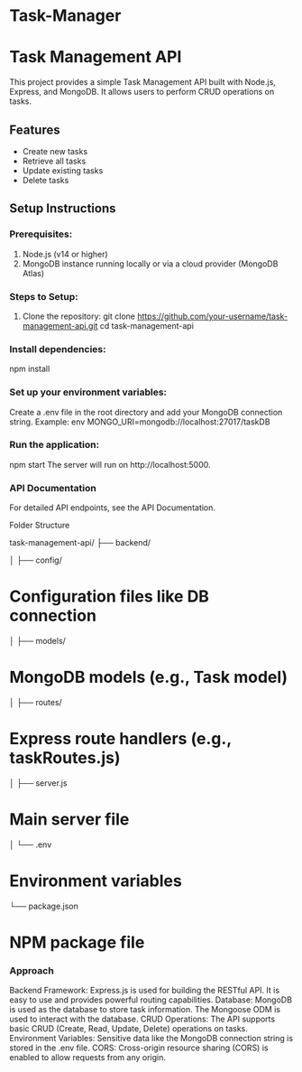 # Task-Manager
 
# Task Management API

This project provides a simple Task Management API built with Node.js, Express, and MongoDB. It allows users to perform CRUD operations on tasks.

## Features
- Create new tasks
- Retrieve all tasks
- Update existing tasks
- Delete tasks

## Setup Instructions

### Prerequisites:
1. Node.js (v14 or higher)
2. MongoDB instance running locally or via a cloud provider (MongoDB Atlas)

### Steps to Setup:
1. Clone the repository:
   git clone https://github.com/your-username/task-management-api.git
   cd task-management-api

### Install dependencies:
npm install

### Set up your environment variables:

Create a .env file in the root directory and add your MongoDB connection string.
Example:
env
MONGO_URI=mongodb://localhost:27017/taskDB

### Run the application:

npm start
The server will run on http://localhost:5000.

### API Documentation
For detailed API endpoints, see the API Documentation.

Folder Structure

task-management-api/
├── backend/

│   ├── config/   
 # Configuration files like DB connection
│   ├── models/     
# MongoDB models (e.g., Task model)
│   ├── routes/  
# Express route handlers (e.g., taskRoutes.js)
│   ├── server.js  
# Main server file
│   └── .env     
# Environment variables
└── package.json 
# NPM package file

### Approach

Backend Framework: Express.js is used for building the RESTful API. It is easy to use and provides powerful routing capabilities.
Database: MongoDB is used as the database to store task information. The Mongoose ODM is used to interact with the database.
CRUD Operations: The API supports basic CRUD (Create, Read, Update, Delete) operations on tasks.
Environment Variables: Sensitive data like the MongoDB connection string is stored in the .env file.
CORS: Cross-origin resource sharing (CORS) is enabled to allow requests from any origin.
